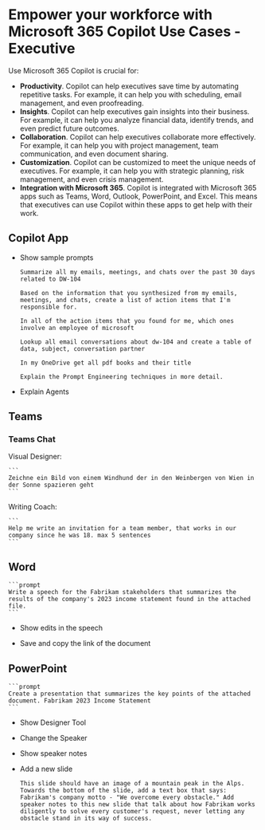 # Empower your workforce with Microsoft 365 Copilot Use Cases - Executive

Use Microsoft 365 Copilot is crucial for:

- **Productivity**. Copilot can help executives save time by automating repetitive tasks. For example, it can help you with scheduling, email management, and even proofreading.
- **Insights**. Copilot can help executives gain insights into their business. For example, it can help you analyze financial data, identify trends, and even predict future outcomes.
- **Collaboration**. Copilot can help executives collaborate more effectively. For example, it can help you with project management, team communication, and even document sharing.
- **Customization**. Copilot can be customized to meet the unique needs of executives. For example, it can help you with strategic planning, risk management, and even crisis management.
- **Integration with Microsoft 365**. Copilot is integrated with Microsoft 365 apps such as Teams, Word, Outlook, PowerPoint, and Excel. This means that executives can use Copilot within these apps to get help with their work.

## Copilot App

- Show sample prompts

  ```prompt
  Summarize all my emails, meetings, and chats over the past 30 days related to DW-104
  ```

  ```
  Based on the information that you synthesized from my emails, meetings, and chats, create a list of action items that I'm responsible for.
  ```

  ```prompt
  In all of the action items that you found for me, which ones involve an employee of microsoft
  ```

  ```
  Lookup all email conversations about dw-104 and create a table of data, subject, conversation partner
  ```

  ```
  In my OneDrive get all pdf books and their title
  ```

  ```
  Explain the Prompt Engineering techniques in more detail.
  ```

- Explain Agents

## Teams

### Teams Chat

Visual Designer:

    ```
    Zeichne ein Bild von einem Windhund der in den Weinbergen von Wien in der Sonne spazieren geht
    ```

Writing Coach:

    ```
    Help me write an invitation for a team member, that works in our company since he was 18. max 5 sentences
    ```

## Word

    ```prompt
    Write a speech for the Fabrikam stakeholders that summarizes the results of the company's 2023 income statement found in the attached file.
    ```

- Show edits in the speech

- Save and copy the link of the document

## PowerPoint

    ```prompt
    Create a presentation that summarizes the key points of the attached document. Fabrikam 2023 Income Statement
    ```

- Show Designer Tool

- Change the Speaker

- Show speaker notes

- Add a new slide

  ```prompt
  This slide should have an image of a mountain peak in the Alps. Towards the bottom of the slide, add a text box that says: Fabrikam's company motto - "We overcome every obstacle." Add speaker notes to this new slide that talk about how Fabrikam works diligently to solve every customer's request, never letting any obstacle stand in its way of success.
  ```
